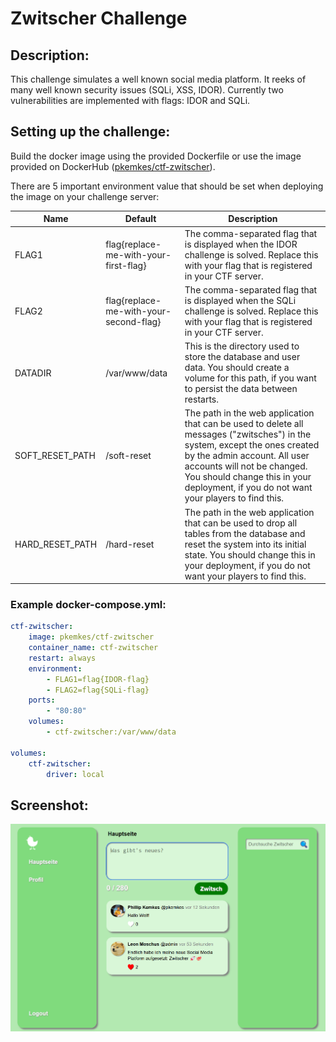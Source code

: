 # Zwitscher Challenge

## Description:

This challenge simulates a well known social media platform. It reeks of many well known security issues (SQLi, XSS, IDOR). Currently two vulnerabilities are implemented with flags: IDOR and SQLi.

## Setting up the challenge:

Build the docker image using the provided Dockerfile or use the image provided on DockerHub ([pkemkes/ctf-zwitscher](https://hub.docker.com/repository/docker/pkemkes/ctf-zwitscher/general)).

There are 5 important environment value that should be set when deploying the image on your challenge server:

| Name | Default | Description |
|--------|--------|---|
| FLAG1 | flag{replace-me-with-your-first-flag} | The comma-separated flag that is displayed when the IDOR challenge is solved. Replace this with your flag that is registered in your CTF server. |
| FLAG2 | flag{replace-me-with-your-second-flag} | The comma-separated flag that is displayed when the SQLi challenge is solved. Replace this with your flag that is registered in your CTF server. |
| DATADIR | /var/www/data | This is the directory used to store the database and user data. You should create a volume for this path, if you want to persist the data between restarts. |
| SOFT_RESET_PATH | /soft-reset | The path in the web application that can be used to delete all messages ("zwitsches") in the system, except the ones created by the admin account. All user accounts will not be changed. You should change this in your deployment, if you do not want your players to find this. |
| HARD_RESET_PATH | /hard-reset | The path in the web application that can be used to drop all tables from the database and reset the system into its initial state. You should change this in your deployment, if you do not want your players to find this. |

### Example docker-compose.yml:

```yaml
ctf-zwitscher:
    image: pkemkes/ctf-zwitscher
    container_name: ctf-zwitscher
    restart: always
    environment:
        - FLAG1=flag{IDOR-flag}
        - FLAG2=flag{SQLi-flag}
    ports:
        - "80:80"
    volumes:
        - ctf-zwitscher:/var/www/data

volumes:
    ctf-zwitscher:
        driver: local
```

## Screenshot:

<img src="./assets/screenshot.png" alt="screenshot.png" width="800"/>